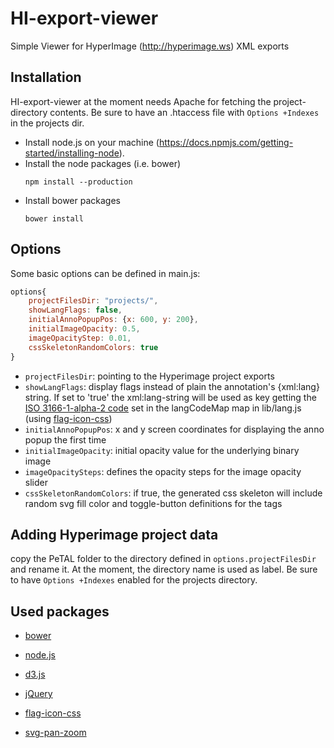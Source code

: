 # HI-export-viewer
Simple Viewer for HyperImage (http://hyperimage.ws) XML exports

## Installation
HI-export-viewer at the moment needs Apache for fetching the project-directory contents. Be sure to have an .htaccess file with ```Options +Indexes``` in the projects dir.

 - Install node.js on your machine (https://docs.npmjs.com/getting-started/installing-node).
 - Install the node packages (i.e. bower)
	```
	npm install --production
	```
 - Install bower packages
	```
	bower install
	```

## Options
Some basic options can be defined in main.js:

```JavaScript
options{
	projectFilesDir: "projects/",
	showLangFlags: false,
	initialAnnoPopupPos: {x: 600, y: 200},
	initialImageOpacity: 0.5,
	imageOpacityStep: 0.01,
	cssSkeletonRandomColors: true
}
```
 * `projectFilesDir`: pointing to the Hyperimage project exports
 * `showLangFlags`: display flags instead of plain the annotation's {xml:lang} string. If set to 'true' the xml:lang-string will be used as key getting the [ISO 3166-1-alpha-2 code](http://www.iso.org/iso/country_names_and_code_elements) set in the langCodeMap map in lib/lang.js (using [flag-icon-css](https://github.com/lipis/flag-icon-css))
 * `initialAnnoPopupPos`: x and y screen coordinates for displaying the anno popup the first time
 * `initialImageOpacity`: initial opacity value for the underlying binary image
 * `imageOpacitySteps`: defines the opacity steps for the image opacity slider 
 * `cssSkeletonRandomColors`: if true, the generated css skeleton will include random svg fill color and toggle-button definitions for the tags
 
## Adding Hyperimage project data
copy the PeTAL folder to the directory defined in `options.projectFilesDir` and rename it. At the moment, the directory name is used as label. Be sure to have `Options +Indexes` enabled for the projects directory.

## Used packages
- [bower](https://bower.io)
- [node.js](https://nodejs.org)

- [d3.js](https://d3js.org/)
- [jQuery](https://github.com/jquery/jquery)
- [flag-icon-css](https://github.com/lipis/flag-icon-css)
- [svg-pan-zoom](https://github.com/ariutta/svg-pan-zoom)

